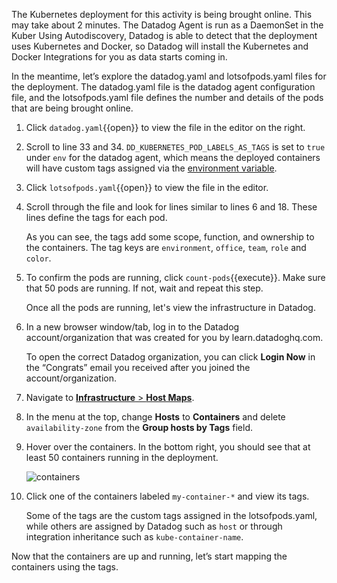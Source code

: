 The Kubernetes deployment for this activity is being brought online. This may take about 2 minutes. The Datadog Agent is run as a DaemonSet in the Kuber Using Autodiscovery, Datadog is able to detect that the deployment uses Kubernetes and Docker, so Datadog will install the Kubernetes and Docker Integrations for you as data starts coming in. 

In the meantime, let’s explore the datadog.yaml and lotsofpods.yaml files for the deployment. The datadog.yaml file is the datadog agent configuration file, and the lotsofpods.yaml file defines the number and details of the pods that are being brought online.

1. Click `datadog.yaml`{{open}} to view the file in the editor on the right.

2. Scroll to line 33 and 34. `DD_KUBERNETES_POD_LABELS_AS_TAGS` is set to `true` under `env` for the datadog agent, which means the deployed containers will have custom tags assigned via the <a href="https://docs.datadoghq.com/getting_started/tagging/assigning_tags/?tab=containerizedenvironments#environment-variables" target="_blank">environment variable</a>.

3. Click `lotsofpods.yaml`{{open}} to view the file in the editor.

4. Scroll through the file and look for lines similar to lines 6 and 18. These lines define the tags for each pod. <p> As you can see, the tags add some scope, function, and ownership to the containers. The tag keys are `environment`, `office`, `team`, `role` and `color`.

5. To confirm the pods are running, click `count-pods`{{execute}}. Make sure that 50 pods are running. If not, wait and repeat this step. <p> Once all the pods are running, let's view the infrastructure in Datadog. 

6. In a new browser window/tab, log in to the Datadog account/organization that was created for you by learn.datadoghq.com. <p> To open the correct Datadog organization, you can click **Login Now** in the “Congrats” email you received after you joined the account/organization.

7. Navigate to <a href="https://app.datadoghq.com/infrastructure/map?fillby=avg%3Acpuutilization&sizeby=avg%3Anometric&groupby=none&nameby=name&nometrichosts=false&tvMode=false&nogrouphosts=true&palette=green_to_orange&paletteflip=false&node_type=host" target="_datadog">**Infrastructure** > **Host Maps**</a>.

8. In the menu at the top, change **Hosts** to **Containers** and delete `availability-zone` from the **Group hosts by Tags** field.

9. Hover over the containers. In the bottom right, you should see that at least 50 containers running in the deployment. <p>![containers](taggingk8s/assets/containers-running.png)

10. Click one of the containers labeled `my-container-*` and view its tags. <p>Some of the tags are the custom tags assigned in the lotsofpods.yaml, while others are assigned by Datadog such as `host` or through integration inheritance such as `kube-container-name`.

Now that the containers are up and running, let’s start mapping the containers using the tags.